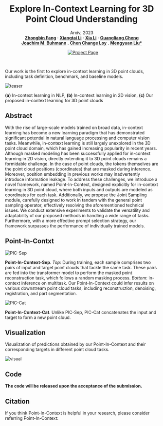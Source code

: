 <br />
<p align="center">
  <h1 align="center">Explore In-Context Learning for 3D Point Cloud Understanding</h1>
  <p align="center">
    Arxiv, 2023
    <br />
    <a href="https://github.com/fanglaosi/"><strong>Zhongbin Fang</strong></a>
    ·
    <a href="https://lxtgh.github.io/"><strong>Xiangtai Li</strong></a>
    ·
    <a href="https://xialipku.github.io/"><strong>Xia Li</strong></a>
    ·
    <a href="https://ml.inf.ethz.ch/"><strong>Guangliang Cheng</strong></a>
    <br />
    <a href="https://oceanpang.github.io/"><strong>Joachim M. Buhmann</strong></a>
    .
    <a href="https://www.mmlab-ntu.com/person/ccloy/"><strong>Chen Change Loy</strong></a>
    .
    <a href="https://robotics.pkusz.edu.cn/"><strong>Mengyuan Liu*</strong></a>
  </p>

  <p align="center">
<!--     <a href='https://arxiv.org/abs/2303.12782'>
      <img src='https://img.shields.io/badge/Paper-PDF-green?style=flat&logo=arXiv&logoColor=green' alt='arXiv PDF'>
    </a> -->
    <a href='https://github.com/fanglaosi/Point-In-Context' style='padding-left: 0.5rem;'>
      <img src='https://img.shields.io/badge/Project-Page-blue?style=flat&logo=Google%20chrome&logoColor=blue' alt='Project Page'>
    </a>
  </p>
<br />

Our work is the first to explore in-context learning in 3D point clouds, including task definition, benchmark, and baseline models.

![teaser](./assets/imgs/teaser_00.jpg)

**(a)** In-context learning in NLP, **(b)** In-context learning in 2D vision, **(c)** Our proposed in-context learning for 3D point clouds


## Abstract

With the rise of large-scale models trained on broad data, in-context learning has become a new learning paradigm that has demonstrated significant potential in natural language processing and computer vision tasks. Meanwhile, in-context learning is still largely unexplored in the 3D point cloud domain, which has gained increasing popularity in recent years. Although masked modeling has been successfully applied for in-context learning in 2D vision, directly extending it to 3D point clouds remains a formidable challenge. In the case of point clouds, the tokens themselves are the point cloud positions (coordinates) that are masked during inference. Moreover, position embedding in previous works may inadvertently introduce information leakage. To address these challenges, we introduce a novel framework, named Point-In-Context, designed explicitly for in-context learning in 3D point cloud, where both inputs and outputs are modeled as coordinates for each task. Additionally, we propose the Joint Sampling module, carefully designed to work in tandem with the general point sampling operator, effectively resolving the aforementioned technical issues. We conduct extensive experiments to validate the versatility and adaptability of our proposed methods in handling a wide range of tasks. Furthermore, with a more effective prompt selection strategy, our framework surpasses the performance of individually trained models.

## Point-In-Contxt

![PIC-Sep](./assets/imgs/framework_00.jpg)

**Point-In-Context-Sep**. _Top_: During training, each sample comprises two pairs of input and target point clouds that tackle the same task. These pairs are fed into the transformer model to perform the masked point reconstruction task, which follows a random masking process. _Bottom_: In-context inference on multitask. Our Point-In-Context could infer results on various downstream point cloud tasks, including reconstruction, denoising, registration, and part segmentation.

![PIC-Cat](./assets/imgs/Supp_PIC-Cat_00.jpg)

**Point-In-Context-Cat**. Unlike PIC-Sep, PIC-Cat concatenates the input and target to form a new point cloud.

## Visualization

Visualization of predictions obtained by our Point-In-Context and their corresponding targets in different point cloud tasks.

![visual](./assets/imgs/visualization_main_00.jpg)

## Code

**The code will be released upon the acceptance of the submission.**

## Citation
If you think Point-In-Context is helpful in your research, please consider referring Point-In-Context:
```bibtex

```
